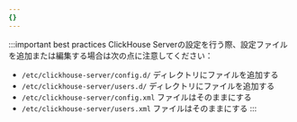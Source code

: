 ```yaml
---
{}
---
```




:::important best practices
ClickHouse Serverの設定を行う際、設定ファイルを追加または編集する場合は次の点に注意してください：
- `/etc/clickhouse-server/config.d/` ディレクトリにファイルを追加する
- `/etc/clickhouse-server/users.d/` ディレクトリにファイルを追加する
- `/etc/clickhouse-server/config.xml` ファイルはそのままにする
- `/etc/clickhouse-server/users.xml` ファイルはそのままにする 
:::
